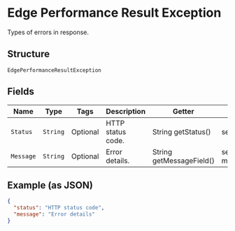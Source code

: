
# Edge Performance Result Exception

Types of errors in response.

## Structure

`EdgePerformanceResultException`

## Fields

| Name | Type | Tags | Description | Getter | Setter |
|  --- | --- | --- | --- | --- | --- |
| `Status` | `String` | Optional | HTTP status code. | String getStatus() | setStatus(String status) |
| `Message` | `String` | Optional | Error details. | String getMessageField() | setMessageField(String messageField) |

## Example (as JSON)

```json
{
  "status": "HTTP status code",
  "message": "Error details"
}
```

